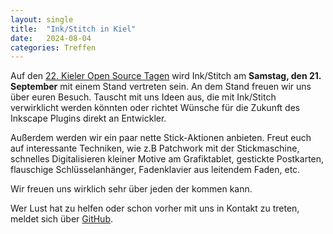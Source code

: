 ```yaml
---
layout: single
title:  "Ink/Stitch in Kiel"
date:   2024-08-04
categories: Treffen
---
```

Auf den [22. Kieler Open Source Tagen](https://kielux.de/) wird Ink/Stitch am **Samstag, den 21. September** mit einem Stand vertreten sein. An dem Stand freuen wir uns über euren Besuch. Tauscht mit uns Ideen aus, die mit Ink/Stitch verwirklicht werden könnten oder richtet Wünsche für die Zukunft des Inkscape Plugins direkt an Entwickler.

Außerdem werden wir ein paar nette Stick-Aktionen anbieten. Freut euch auf interessante Techniken, wie z.B Patchwork mit der Stickmaschine, schnelles Digitalisieren kleiner Motive am Grafiktablet, gestickte Postkarten, flauschige Schlüsselanhänger, Fadenklavier aus leitendem Faden, etc.

Wir freuen uns wirklich sehr über jeden der kommen kann.

Wer Lust hat zu helfen oder schon vorher mit uns in Kontakt zu treten, meldet sich über [GitHub](https://github.com/inkstitch/inkstitch/issues/2975).
